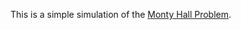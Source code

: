 This is a simple simulation of the <a href='http://en.wikipedia.org/wiki/Monty_Hall_problem'>Monty Hall Problem</a>.